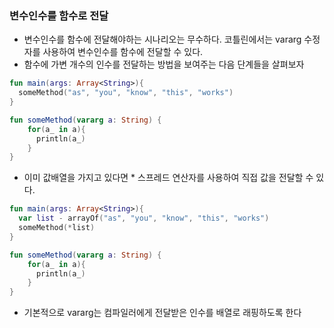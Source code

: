 ### 변수인수를 함수로 전달
- 변수인수를 함수에 전달해야하는 시나리오는 무수하다. 코틀린에서는 vararg 수정자를 사용하여 변수인수를 함수에 전달할 수 있다.
- 함수에 가변 개수의 인수를 전달하는 방법을 보여주는 다음 단계들을 살펴보자
```kotlin
fun main(args: Array<String>){
  someMethod("as", "you", "know", "this", "works")
}

fun someMethod(vararg a: String) {
    for(a_ in a){
      println(a_)
    }
} 
```
- 이미 값배열을 가지고 있다면 * 스프레드 연산자를 사용하여 직접 값을 전달할 수 있다.
```kotlin
fun main(args: Array<String>){
  var list - arrayOf("as", "you", "know", "this", "works")
  someMethod(*list)
}

fun someMethod(vararg a: String) {
    for(a_ in a){
      println(a_)
    }
} 
```
- 기본적으로 vararg는 컴파일러에게 전달받은 인수를 배열로 래핑하도록 한다
